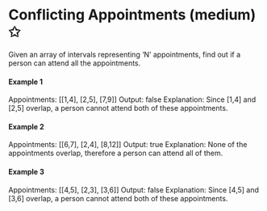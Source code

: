 # Conflicting Appointments (medium) ✩

Given an array of intervals representing ‘N’ appointments, 
find out if a person can attend all the appointments.


#### Example 1
Appointments: [[1,4], [2,5], [7,9]]
Output: false
Explanation: Since [1,4] and [2,5] overlap, a person cannot attend both of these appointments.

#### Example 2
Appointments: [[6,7], [2,4], [8,12]]
Output: true
Explanation: None of the appointments overlap, therefore a person can attend all of them.


#### Example 3
Appointments: [[4,5], [2,3], [3,6]]
Output: false
Explanation: Since [4,5] and [3,6] overlap, a person cannot attend both of these appointments.